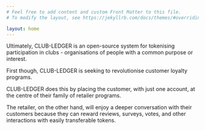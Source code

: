 ```yaml
---
# Feel free to add content and custom Front Matter to this file.
# To modify the layout, see https://jekyllrb.com/docs/themes/#overriding-theme-defaults

layout: home
---
```


Ultimately, CLUB-LEDGER is an open-source system for tokenising participation in clubs - organisations of people with a common purpose or interest.

First though, CLUB-LEDGER is seeking to revolutionise customer loyalty programs.

CLUB-LEDGER does this by placing the customer, with just one account, at the centre of their family of retailer programs.

The retailer, on the other hand, will enjoy a deeper conversation with their customers because they can reward reviews, surveys, votes, and other interactions with easily transferable tokens.
